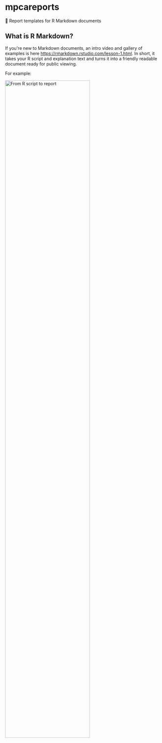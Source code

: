 # mpcareports
:bookmark_tabs: Report templates for R Markdown documents


## What is R Markdown?

If you're new to Markdown documents, an intro video and gallery of examples is here https://rmarkdown.rstudio.com/lesson-1.html. In short, it takes your R script and explanation text and turns it into a friendly readable document ready for public viewing. 

For example: 

<img src="https://d33wubrfki0l68.cloudfront.net/96ec0c54c6d64ea2ec3665db9b3b781962ff6339/5cee1/lesson-images/how-3-output.png" alt = "From R script to report" width="74%" />
